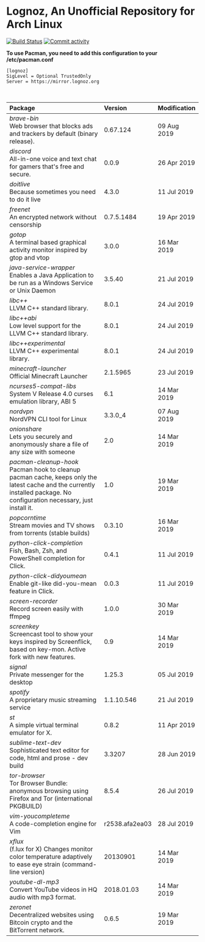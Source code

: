 # Lognoz, An Unofficial Repository for Arch Linux
[<img src="https://img.shields.io/travis/lognoz/lognoz-archlinux-repository/master.svg?style=flat-square" alt="Build Status">](https://travis-ci.org/lognoz/lognoz-archlinux-repository)
[<img src="https://img.shields.io/github/commit-activity/m/lognoz/lognoz-archlinux-repository.svg?style=flat-square" alt="Commit activity">](https://github.com/lognoz/lognoz-archlinux-repository/commits/master)

**To use Pacman, you need to add this configuration to your /etc/pacman.conf**

```
[lognoz]
SigLevel = Optional TrustedOnly
Server = https://mirror.lognoz.org
```
<br>

Package	|  Version	|  Modification
:--- | :--- | :---
*brave-bin*<br>Web browser that blocks ads and trackers by default (binary release). | 0.67.124 | 09 Aug 2019
*discord*<br>All-in-one voice and text chat for gamers that's free and secure. | 0.0.9 | 26 Apr 2019
*doitlive*<br>Because sometimes you need to do it live | 4.3.0 | 11 Jul 2019
*freenet*<br>An encrypted network without censorship | 0.7.5.1484 | 19 Apr 2019
*gotop*<br>A terminal based graphical activity monitor inspired by gtop and vtop | 3.0.0 | 16 Mar 2019
*java-service-wrapper*<br>Enables a Java Application to be run as a Windows Service or Unix Daemon | 3.5.40 | 21 Jul 2019
*libc++*<br>LLVM C++ standard library. | 8.0.1 | 24 Jul 2019
*libc++abi*<br>Low level support for the LLVM C++ standard library. | 8.0.1 | 24 Jul 2019
*libc++experimental*<br>LLVM C++ experimental library. | 8.0.1 | 24 Jul 2019
*minecraft-launcher*<br>Official Minecraft Launcher | 2.1.5965 | 23 Jul 2019
*ncurses5-compat-libs*<br>System V Release 4.0 curses emulation library, ABI 5 | 6.1 | 14 Mar 2019
*nordvpn*<br>NordVPN CLI tool for Linux | 3.3.0_4 | 07 Aug 2019
*onionshare*<br>Lets you securely and anonymously share a file of any size with someone | 2.0 | 14 Mar 2019
*pacman-cleanup-hook*<br>Pacman hook to cleanup pacman cache, keeps only the latest cache and the currently installed package. No configuration necessary, just install it. | 1.0 | 19 Mar 2019
*popcorntime*<br>Stream movies and TV shows from torrents (stable builds) | 0.3.10 | 16 Mar 2019
*python-click-completion*<br>Fish, Bash, Zsh, and PowerShell completion for Click. | 0.4.1 | 11 Jul 2019
*python-click-didyoumean*<br>Enable git-like did-you-mean feature in Click. | 0.0.3 | 11 Jul 2019
*screen-recorder*<br>Record screen easily with ffmpeg | 1.0.0 | 30 Mar 2019
*screenkey*<br>Screencast tool to show your keys inspired by Screenflick, based on key-mon. Active fork with new features. | 0.9 | 14 Mar 2019
*signal*<br>Private messenger for the desktop | 1.25.3 | 05 Jul 2019
*spotify*<br>A proprietary music streaming service | 1.1.10.546 | 21 Jul 2019
*st*<br>A simple virtual terminal emulator for X. | 0.8.2 | 11 Apr 2019
*sublime-text-dev*<br>Sophisticated text editor for code, html and prose - dev build | 3.3207 | 28 Jun 2019
*tor-browser*<br>Tor Browser Bundle: anonymous browsing using Firefox and Tor (international PKGBUILD) | 8.5.4 | 26 Jul 2019
*vim-youcompleteme*<br>A code-completion engine for Vim | r2538.afa2ea03 | 28 Jul 2019
*xflux*<br>(f.lux for X) Changes monitor color temperature adaptively to ease eye strain (command-line version) | 20130901 | 14 Mar 2019
*youtube-dl-mp3*<br>Convert YouTube videos in HQ audio with mp3 format. | 2018.01.03 | 14 Mar 2019
*zeronet*<br>Decentralized websites using Bitcoin crypto and the BitTorrent network. | 0.6.5 | 19 Mar 2019

